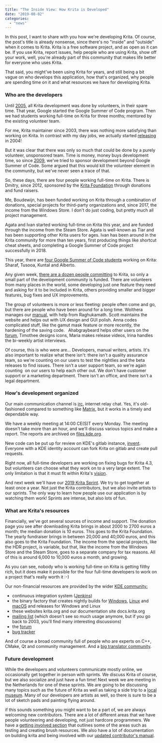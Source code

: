 ```yaml
---
title: "The Inside View: How Krita is Developed"
date: "2019-08-02"
categories: 
  - "news"
---
```


In this post, I want to share with you how we're developing Krita. Of course, the post's title is already nonsense, since there's no "inside" and "outside" when it comes to Krita. Krita is a free software project, and as open as it can be. If you use Krita, report issues, help people who are using Krita, show off your work, well, you're already part of this community that makes life better for everyone who uses Krita.

That said, you might've been using Krita for years, and still being a bit vague on who develops this application, how that's organized, why people are spending time on it and what resources we have for developing Krita.

### Who are the developers

Until [2005](https://en.wikipedia.org/wiki/Google_Summer_of_Code), all Krita development was done by volunteers, in their spare time. That year, Google started the Google Summer of Code program. Then we had students working full-time on Krita for three months; mentored by the existing volunteer team.

For me, Krita maintainer since 2003, there was nothing more satisfying than working on Krita. In contrast with my day jobs, we actually started [releasing](https://krita.org/en/about/krita-releases-overview/) in 2004!

But it was clear that there was only so much that could be done by a purely volunteer, unsponsored team. Time is money, money buys development time, so since [2009](https://dot.kde.org/2009/12/02/krita-team-seeking-sponsorship-take-krita-next-level), we've tried to sponsor development beyond Google Summer of Code. Some argued that this would kill the volunteer element in the community, but we've never seen a trace of that.

So, these days, there are four people working full-time on Krita. There is Dmitry, since 2012, sponsored by the [Krita Foundation](https://krita.org/en/about/krita-foundation/) through donations and fund raisers.

Me, Boudewijn, has been funded working on Krita through a combination of donations, special projects for third-party organizations and, since 2017, the income from the Windows Store. I don't do just coding, but pretty much all project management.

Agata and Ivan started working full-time on Krita this year, and are funded through the income from the Steam Store. Agata is well-known as Tiar and has been supporting other Krita users for ages. Ivan has been around in the Krita community for more than ten years, first producing things like shortcut cheat sheets, and completing a Google Summer of Code project successfully in 2018.

This year, there are [four Google Summer of Code students](https://krita.org/en/item/our-2019-google-summer-of-code-students/?utm_source=dlvr.it&utm_medium=twitter) working on Krita: Sharaf, Tusooa, Kuntal and Alberto.

Any given week, [there are a dozen people committing](https://github.com/KDE/krita/pulse) to Krita, so only a small part of the development community is funded. There are volunteers from many places in the world, some developing just one feature they need and asking for it to be included in Krita, others providing smaller and bigger features, bug fixes and UX improvements.

The group of volunteers is more or less fleeting: people often come and go, but there are people who have been around for a long time. Wolthera manages our [manual](https://docs.krita.org), with help from Raghukamath. Scott maintains the website and helps out with UX design and GUI polish. Anna codes complicated stuff, like the gamut mask feature or more recently, the hardening of the saving code.   Ahabgraybeard helps other users on the [forum](https://forums.kde.org/krita), Timothee designs icons, Maria makes release videos, Irina handles the bi-weekly artist interviews.

Of course, this is who were are... Developers, manual writers, artists. It's also important to realize what there isn't: there isn't a quality assurance team, so we're counting on our users to test the nightlies and the beta releases to find issues. There isn't a user support team, so we're again counting  on our users to help each other out. We don't have customer support or a marketing department. There isn't an office, and there isn't a legal department.

### How's development organized

Our main communication channel is [irc](https://krita.org/en/irc/), internet relay chat. Yes, it's old-fashioned compared to something like [Matrix](https://webchat.kde.org/), but it works in a timely and dependable way.

We have a weekly meeting at 14:00 CE(S)T every Monday. The meeting doesn't take more than an hour, and we'll discuss various topics and make a report. The reports are archived on [files.kde.org](https://files.kde.org/krita/krita_meeting_docs/).

New code can be put up for review on KDE's gitlab instance, [invent](https://invent.kde.org/kde/krita/merge_requests). Everyone with a KDE identity account can fork Krita on gitlab and create pull requests.

Right now, all full-time developers are working on fixing bugs for Krita 4.3, but volunteers can choose what they work on to a very large extent. The only limitation is that it must fit within Krita's [vision](https://krita.org/en/item/kritas-updated-vision/).

And next week we'll have our [2019 Krita Sprint](https://community.kde.org/Krita/Sprint2019). We try to get together at least once a year. Not just the Krita contributors, but we also invite artists to our sprints. The only way to learn how people use our application is by watching them work! Sprints are intense, but also lots of fun.

### What are Krita's resources

Financially, we've got several sources of income and support. The donation page you see after downloading Krita brings in about 2000 to 2700 euros a month; the median donation is 10 euros. This goes to the Krita Foundation. The yearly fundraiser brings in between 20,000 and 40,000 euros, and this also goes to the Krita Foundation. The income from the special projects, like the HDR project, is variable, but that, like the income from the Windows Store and the Steam Store, goes to a separate company for tax reasons. All of this is around 6,000 to 10,000 euros a month, and growing.

As you can see, nobody who is working full-time on Krita is getting filthy rich, but it does make it possible for the four full-time developers to work on a project that's really worth it :-)

Our non-financial resources are provided by the wider [KDE community:](https://www.kde.org)

- continuous integration system ([Jenkins](https://build.kde.org/job/Extragear/job/krita/))
- the binary factory that creates nightly builds for [Windows](https://binary-factory.kde.org/job/Krita_Nightly_Windows_Build/), [Linux](https://binary-factory.kde.org/job/Krita_Nightly_Appimage_Build/) and [macOS](https://binary-factory.kde.org/job/Krita_Nightly_MacOS_Build/) and releases for Windows and Linux
- these websites krita.org and our documentation site docs.krita.org
- [mailing list](https://mail.kde.org/pipermail/kimageshop/) (which doesn't see so much usage anymore, but if you go back to 2003, you'll find many interesting discussions)
- the [forum](https://forum.kde.org/viewforum.php?f=136)
- [bug tracker](https://bugs.kde.org/weekly-bug-summary.cgi)

And of course a broad community full of people who are experts on C++, CMake, Qt and community management. And a [big translator community](https://l10n.kde.org/).

### Future development

While the developers and volunteers communicate mostly online, we occasionally get together in person with sprints. We discuss Krita of course, but we also socialize and just have a fun time! Next week we are meeting in the Netherlands for one of these sprints. We are going to be discussing many topics such as the future of Krita as well as taking a side trip to a [local museum](https://openluchtmuseum.nl/en). Many of our developers are artists as well, so there is sure to be a lot of sketch pads and painting flying around.

if this sounds something you might want to be a part of, we are always welcoming new contributors. There are a lot of different areas that we have people volunteering and developing, not just hardcore programmers. We have a [getting involved section](https://krita.org/en/get-involved/overview/) that outlines some of the areas such as testing and creating brush resources. We also have a lot of documentation on building krita and being involved with our [updated contributor's manual](https://docs.krita.org/en/contributors_manual/community.html#).
